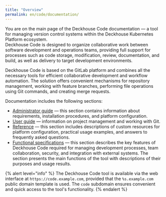 ```yaml
---
title: "Overview"
permalink: en/code/documentation/
---
```


You are on the main page of the Deckhouse Code documentation — a tool for managing version control systems within the Deckhouse Kubernetes Platform ecosystem.  
Deckhouse Code is designed to organize collaborative work between software development and operations teams, providing full support for processes such as code storage, modification, review, documentation, and build, as well as delivery to target development environments.

Deckhouse Code is based on the GitLab platform and combines all the necessary tools for efficient collaborative development and workflow automation. The solution offers convenient mechanisms for repository management, working with feature branches, performing file operations using Git commands, and creating merge requests.

Documentation includes the following sections:

- [Administrator guide](../documentation/admin/) — this section contains information about requirements, installation procedures, and platform configuration.  
- [User guide](../documentation/user/) — information on project management and working with Git.  
- [Reference](../documentation/reference/faq.html) — this section includes descriptions of custom resources for platform configuration, practical usage examples, and answers to frequently asked questions.  
- [Functional specifications](../documentation/specifications/) — this section describes the key features of Deckhouse Code required for managing development processes, team collaboration, security, and integration with external systems. The section presents the main functions of the tool with descriptions of their purposes and usage results.

{% alert level="info" %}
The Deckhouse Code tool is available via the web interface at `https://code.example.com`, provided that the `%s.example.com` public domain template is used. The `code` subdomain ensures convenient and quick access to the tool's functionality.
{% endalert %}
